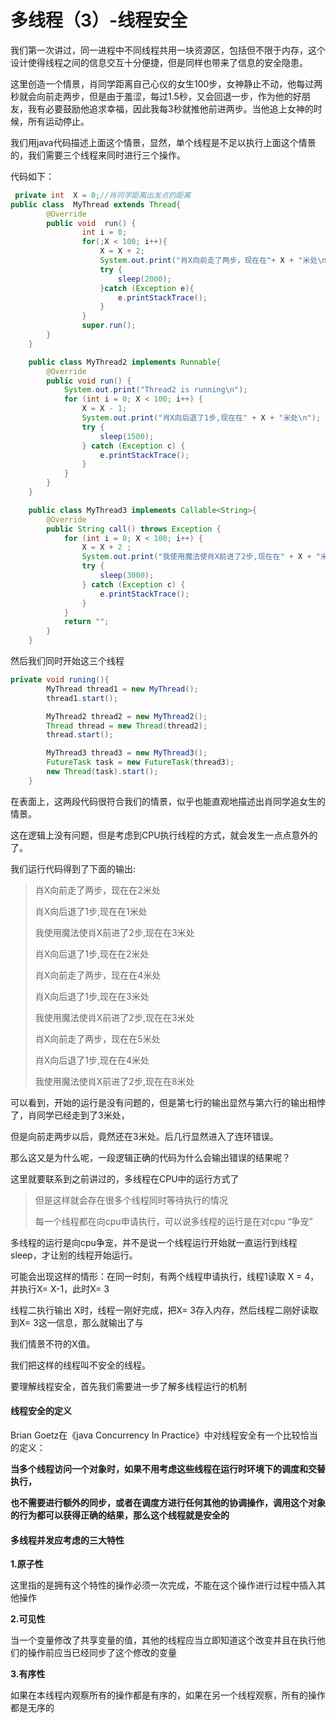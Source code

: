 # 多线程（3）-线程安全

我们第一次讲过，同一进程中不同线程共用一块资源区，包括但不限于内存，这个设计使得线程之间的信息交互十分便捷，但是同样也带来了信息的安全隐患。

这里创造一个情景，肖同学距离自己心仪的女生100步，女神静止不动，他每过两秒就会向前走两步，但是由于羞涩，每过1.5秒，又会回退一步，作为他的好朋友，我有必要鼓励他追求幸福，因此我每3秒就推他前进两步。当他追上女神的时候，所有运动停止。

我们用java代码描述上面这个情景，显然，单个线程是不足以执行上面这个情景的，我们需要三个线程来同时进行三个操作。

代码如下：

```java
 private int  X = 0;//肖同学距离出发点的距离
public class  MyThread extends Thread{
        @Override
        public void  run() {
                int i = 0;
                for(;X < 100; i++){
                    X = X + 2;
                    System.out.print("肖X向前走了两步，现在在"+ X + "米处\n");
                    try {
                        sleep(2000);
                    }catch (Exception e){
                        e.printStackTrace();
                    }
                }
                super.run();
        }
    }

    public class MyThread2 implements Runnable{
        @Override
        public void run() {
            System.out.print("Thread2 is running\n");
            for (int i = 0; X < 100; i++) {
                X = X - 1;
                System.out.print("肖X向后退了1步,现在在" + X + "米处\n");
                try {
                    sleep(1500);
                } catch (Exception c) {
					e.printStackTrace();	
                }
            }
        }
    }

    public class MyThread3 implements Callable<String>{
        @Override
        public String call() throws Exception {
            for (int i = 0; X < 100; i++) {
                X = X + 2 ;
                System.out.print("我使用魔法使肖X前进了2步,现在在" + X + "米处\n");
                try {
                    sleep(3000);
                } catch (Exception c) {
					e.printStackTrace();
                }
            }
            return "";
        }
    }
```

然后我们同时开始这三个线程

```java
private void runing(){
        MyThread thread1 = new MyThread();
        thread1.start();

        MyThread2 thread2 = new MyThread2();
        Thread thread = new Thread(thread2);
        thread.start();

        MyThread3 thread3 = new MyThread3();
        FutureTask task = new FutureTask(thread3);
        new Thread(task).start();
    }
```





在表面上，这两段代码很符合我们的情景，似乎也能直观地描述出肖同学追女生的情景。

这在逻辑上没有问题，但是考虑到CPU执行线程的方式，就会发生一点点意外的了。

我们运行代码得到了下面的输出:

>肖X向前走了两步，现在在2米处
>
>肖X向后退了1步,现在在1米处
>
>我使用魔法使肖X前进了2步,现在在3米处
>
>肖X向后退了1步,现在在2米处
>
>肖X向前走了两步，现在在4米处
>
>肖X向后退了1步,现在在3米处
>
>我使用魔法使肖X前进了2步,现在在3米处
>
>肖X向前走了两步，现在在5米处
>
>肖X向后退了1步,现在在4米处
>
>我使用魔法使肖X前进了2步,现在在8米处

可以看到，开始的运行是没有问题的，但是第七行的输出显然与第六行的输出相悖了，肖同学已经走到了3米处，

但是向前走两步以后，竟然还在3米处。后几行显然进入了连环错误。

那么这又是为什么呢，一段逻辑正确的代码为什么会输出错误的结果呢？

这里就要联系到之前讲过的，多线程在CPU中的运行方式了

>
>
>但是这样就会存在很多个线程同时等待执行的情况
>
>每一个线程都在向cpu申请执行，可以说多线程的运行是在对cpu “争宠”

多线程的运行是向cpu争宠，并不是说一个线程运行开始就一直运行到线程sleep，才让别的线程开始运行。

可能会出现这样的情形：在同一时刻，有两个线程申请执行，线程1读取 X = 4，并执行X= X-1，此时X= 3

线程二执行输出 X时，线程一刚好完成，把X= 3存入内存，然后线程二刚好读取到X= 3这一信息，那么就输出了与

我们情景不符的X值。

我们把这样的线程叫不安全的线程。

要理解线程安全，首先我们需要进一步了解多线程运行的机制



#### 线程安全的定义

Brian Goetz在《java Concurrency In Practice》中对线程安全有一个比较恰当的定义：

**当多个线程访问一个对象时，如果不用考虑这些线程在运行时环境下的调度和交替执行，**

**也不需要进行额外的同步，或者在调度方进行任何其他的协调操作，调用这个对象的行为都可以获得正确的结果，那么这个线程就是安全的**

#### 多线程并发应考虑的三大特性

**1.原子性**

这里指的是拥有这个特性的操作必须一次完成，不能在这个操作进行过程中插入其他操作



**2.可见性**

当一个变量修改了共享变量的值，其他的线程应当立即知道这个改变并且在执行他们的操作前应当已经同步了这个修改的变量



**3.有序性**

如果在本线程内观察所有的操作都是有序的，如果在另一个线程观察，所有的操作都是无序的







